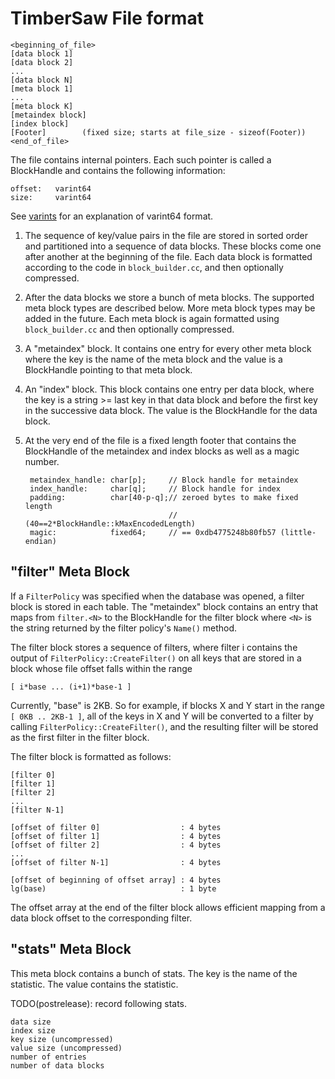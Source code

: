 TimberSaw File format
===================

    <beginning_of_file>
    [data block 1]
    [data block 2]
    ...
    [data block N]
    [meta block 1]
    ...
    [meta block K]
    [metaindex block]
    [index block]
    [Footer]        (fixed size; starts at file_size - sizeof(Footer))
    <end_of_file>

The file contains internal pointers.  Each such pointer is called
a BlockHandle and contains the following information:

    offset:   varint64
    size:     varint64

See [varints](https://developers.google.com/protocol-buffers/docs/encoding#varints)
for an explanation of varint64 format.

1.  The sequence of key/value pairs in the file are stored in sorted
order and partitioned into a sequence of data blocks.  These blocks
come one after another at the beginning of the file.  Each data block
is formatted according to the code in `block_builder.cc`, and then
optionally compressed.

2. After the data blocks we store a bunch of meta blocks.  The
supported meta block types are described below.  More meta block types
may be added in the future.  Each meta block is again formatted using
`block_builder.cc` and then optionally compressed.

3. A "metaindex" block.  It contains one entry for every other meta
block where the key is the name of the meta block and the value is a
BlockHandle pointing to that meta block.

4. An "index" block.  This block contains one entry per data block,
where the key is a string >= last key in that data block and before
the first key in the successive data block.  The value is the
BlockHandle for the data block.

5. At the very end of the file is a fixed length footer that contains
the BlockHandle of the metaindex and index blocks as well as a magic number.

        metaindex_handle: char[p];     // Block handle for metaindex
        index_handle:     char[q];     // Block handle for index
        padding:          char[40-p-q];// zeroed bytes to make fixed length
                                       // (40==2*BlockHandle::kMaxEncodedLength)
        magic:            fixed64;     // == 0xdb4775248b80fb57 (little-endian)

## "filter" Meta Block

If a `FilterPolicy` was specified when the database was opened, a
filter block is stored in each table.  The "metaindex" block contains
an entry that maps from `filter.<N>` to the BlockHandle for the filter
block where `<N>` is the string returned by the filter policy's
`Name()` method.

The filter block stores a sequence of filters, where filter i contains
the output of `FilterPolicy::CreateFilter()` on all keys that are stored
in a block whose file offset falls within the range

    [ i*base ... (i+1)*base-1 ]

Currently, "base" is 2KB.  So for example, if blocks X and Y start in
the range `[ 0KB .. 2KB-1 ]`, all of the keys in X and Y will be
converted to a filter by calling `FilterPolicy::CreateFilter()`, and the
resulting filter will be stored as the first filter in the filter
block.

The filter block is formatted as follows:

    [filter 0]
    [filter 1]
    [filter 2]
    ...
    [filter N-1]

    [offset of filter 0]                  : 4 bytes
    [offset of filter 1]                  : 4 bytes
    [offset of filter 2]                  : 4 bytes
    ...
    [offset of filter N-1]                : 4 bytes

    [offset of beginning of offset array] : 4 bytes
    lg(base)                              : 1 byte

The offset array at the end of the filter block allows efficient
mapping from a data block offset to the corresponding filter.

## "stats" Meta Block

This meta block contains a bunch of stats.  The key is the name
of the statistic.  The value contains the statistic.

TODO(postrelease): record following stats.

    data size
    index size
    key size (uncompressed)
    value size (uncompressed)
    number of entries
    number of data blocks
